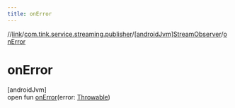 ```yaml
---
title: onError
---
```

//[link](../../../index.html)/[com.tink.service.streaming.publisher](../index.html)/[[androidJvm]StreamObserver](index.html)/[onError](on-error.html)



# onError



[androidJvm]\
open fun [onError](on-error.html)(error: [Throwable](https://kotlinlang.org/api/latest/jvm/stdlib/kotlin/-throwable/index.html))




